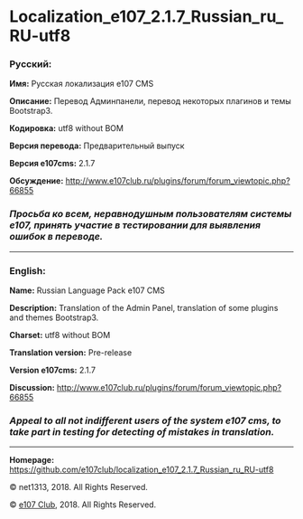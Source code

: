 # Localization_e107_2.1.7_Russian_ru_RU-utf8

### Русский:

**Имя:**		Русская локализация e107 CMS

**Описание:**		Перевод Админпанели, перевод некоторых плагинов и темы Bootstrap3.

**Кодировка:**		utf8 without BOM

**Версия перевода:**		Предварительный выпуск

**Версия e107cms:**		2.1.7

**Обсуждение:** http://www.e107club.ru/plugins/forum/forum_viewtopic.php?66855

### ***Просьба ко всем, неравнодушным пользователям системы e107, принять участие в тестировании для выявления ошибок в переводе.***

***
### English:

**Name:**		Russian Language Pack e107 CMS

**Description:**		Translation of the Admin Panel, translation of some plugins and themes Bootstrap3.

**Charset:**		utf8 without BOM

**Translation version:**		Pre-release

**Version e107cms:**		2.1.7

**Discussion:** http://www.e107club.ru/plugins/forum/forum_viewtopic.php?66855

### ***Appeal to all not indifferent users of the system e107 cms, to take part in testing for detecting of mistakes in translation.***

***
**Homepage:** https://github.com/e107club/localization_e107_2.1.7_Russian_ru_RU-utf8

© net1313, 2018. All Rights Reserved.

© [e107 Club](http://www.e107club.ru), 2018. All Rights Reserved.
